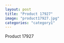 ```yaml
---
layout: post
title: "Product 17927"
image: "product17927.jpg"
categories: "category1"
---
```

Product 17927
